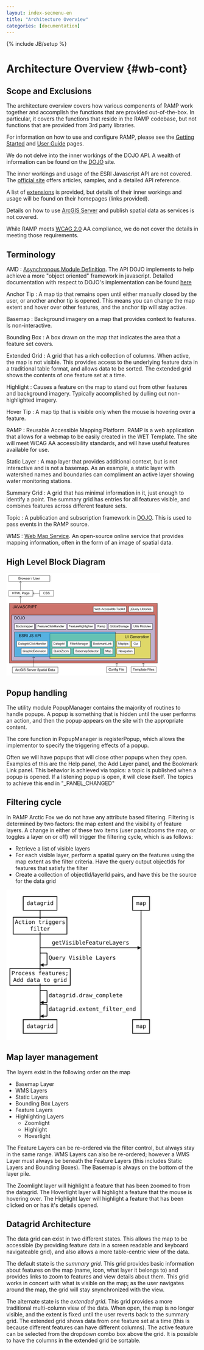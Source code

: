 ```yaml
---
layout: index-secmenu-en
title: "Architecture Overview"
categories: [documentation]
---
```

{% include JB/setup %}

# Architecture Overview {#wb-cont}

## Scope and Exclusions

The architecture overview covers how various components of RAMP work together and accomplish the functions that are provided out-of-the-box.  In particular, it covers the functions that reside in the RAMP codebase, but not functions that are provided from 3rd party libraries.

For information on how to use and configure RAMP, please see the [Getting Started](started-en.html) and [User Guide](ramp-customization-intro-en.html) pages.

We do not delve into the inner workings of the DOJO API.  A wealth of information can be found on the [DOJO](http://dojotoolkit.org/) site.

The inner workings and usage of the ESRI Javascript API are not covered.  The [official site](https://developers.arcgis.com/javascript/) offers articles, samples, and a detailed API reference.

A list of [extensions](external-libraries-en.html) is provided, but details of their inner workings and usage will be found on their homepages (links provided).

Details on how to use [ArcGIS Server](http://www.esri.com/software/arcgis/arcgisserver) and publish spatial data as services is not covered.

While RAMP meets [WCAG 2.0](http://www.w3.org/WAI/WCAG20/quickref/) AA compliance, we do not cover the details in meeting those requirements.

## Terminology

AMD
: [Asynchronous Module Definition](https://github.com/amdjs/amdjs-api/wiki/AMD).  The API DOJO implements to help achieve a more "object oriented" framework in javascript.  Detailed documentation with respect to DOJO's implementation can be found [here](http://dojotoolkit.org/reference-guide/1.9/loader/amd.html)

Anchor Tip
: A map tip that remains open until either manually closed by the user, or another anchor tip is opened.  This means you can change the map extent and hover over other features, and the anchor tip will stay active.

Basemap
: Background imagery on a map that provides context to features.  Is non-interactive.

Bounding Box
: A box drawn on the map that indicates the area that a feature set covers.

Extended Grid
: A grid that has a rich collection of columns.  When active, the map is not visible.  This provides access to the underlying feature data in a traditional table format, and allows data to be sorted.  The extended grid shows the contents of one feature set at a time.

Highlight
: Causes a feature on the map to stand out from other features and background imagery.  Typically accomplished by dulling out non-highlighted imagery.

Hover Tip
: A map tip that is visible only when the mouse is hovering over a feature.

RAMP
: Reusable Accessible Mapping Platform.  RAMP is a web application that allows for a webmap to be easily created in the WET Template.  The site will meet WCAG AA accessibility standards, and will have useful features available for use.

Static Layer
: A map layer that provides additional context, but is not interactive and is not a basemap.  As an example, a static layer with watershed names and boundaries can compliment an active layer showing water monitoring stations.

Summary Grid
: A grid that has minimal information in it, just enough to identify a point.   The summary grid has entries for all features visible, and combines features across different feature sets.

Topic
: A publication and subscription framework in [DOJO](http://dojotoolkit.org/reference-guide/1.9/dojo/topic.html).  This is used to pass events in the RAMP source.

WMS
: [Web Map Service](http://www.opengeospatial.org/standards/wms).  An open-source online service that provides mapping information, often in the form of an image of spatial data.

## High Level Block Diagram

<section class="wb-lbx lbx-gal">
	<a href="../assets/images/block_diagram.png">
		<img src="../assets/images/block_diagram.png" style="max-width:80%" />
	</a>
</section>

## Popup handling

The utility module PopupManager contains the majority of routines to handle popups.  A popup is something that is hidden until the user performs an action, and then the popup appears on the site with the appropriate content.

The core function in PopupManager is registerPopup, which allows the implementor to specify the triggering effects of a popup.

Often we will have popups that will close other popups when they open.  Examples of this are the Help panel, the Add Layer panel, and the Bookmark Link panel.  This behavior is achieved via topics: a topic is published when a popup is opened.  If a listening popup is open, it will close itself. The topics to achieve this end in "_PANEL_CHANGED"

## Filtering cycle

In RAMP Arctic Fox we do not have any attribute based filtering.  Filtering is determined by two factors: the map extent and the visibility of feature layers.  A change in either of these two items (user pans/zooms the map, or toggles a layer on or off) will trigger the filtering cycle, which is as follows:

* Retrieve a list of visible layers
* For each visible layer, perform a spatial query on the features using the map extent as the filter criteria.  Have the query output objectIds for features that satisfy the filter
* Create a collection of objectId/layerId pairs, and have this be the source for the data grid

<section class="wb-lbx lbx-gal">
	<a href="../assets/images/filter_data_sequence.svg">
		<img src="../assets/images/filter_data_sequence.svg" style="max-width:80%" />
	</a>
</section>

## Map layer management

The layers exist in the following order on the map

* Basemap Layer
* WMS Layers
* Static Layers
* Bounding Box Layers
* Feature Layers
* Highlighting Layers
  * Zoomlight
  * Highlight
  * Hoverlight

The Feature Layers can be re-ordered via the filter control, but always stay in the same range.  WMS Layers can also be re-ordered; however a WMS Layer must always be beneath the Feature Layers (this includes Static Layers and Bounding Boxes).  The Basemap is always on the bottom of the layer pile.

The Zoomlight layer will highlight a feature that has been zoomed to from the datagrid.  The Hoverlight layer will highlight a feature that the mouse is hovering over.  The Highlight layer will highlight a feature that has been clicked on or has it's details opened.

## Datagrid Architecture

The data grid can exist in two different states.  This allows the map to be accessible (by providing feature data in a screen readable and keyboard navigateable grid), and also allows a more table-centric view of the data.

The default state is the _summary grid_.  This grid provides basic information about features on the map (name, icon, what layer it belongs to) and provides links to zoom to features and view details about them.  This grid works in concert with what is visible on the map; as the user navigates around the map, the grid will stay snynchronized with the view.

The alternate state is the _extended grid_.  This grid provides a more traditional multi-column view of the data.  When open, the map is no longer visible, and the extent is fixed until the user reverts back to the summary grid.  The extended grid shows data from one feature set at a time (this is because different features can have different columns).  The active feature can be selected from the dropdown combo box above the grid.  It is possible to have the columns in the extended grid be sortable.